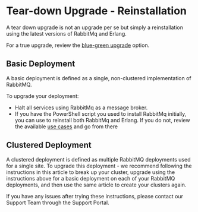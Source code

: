 [title]: # (Tear-down Upgrade - Reinstallation)
[tags]: # (reinstallation)
[priority]: # (5)

# Tear-down Upgrade - Reinstallation

A tear down upgrade is not an upgrade per se but simply a reinstallation using the latest versions of RabbitMq and Erlang.

For a true upgrade, review the [blue-green upgrade](blue-green-upgrade.md) option.


## Basic Deployment

A basic deployment is defined as a single, non-clustered implementation of RabbitMQ. 

To upgrade your deployment:

- Halt all services using RabbitMq as a message broker.
- If you have the PowerShell script you used to install RabbitMq initially, you can use to reinstall both RabbitMq and Erlang. If you do not, review the available [use cases](..\readme.md) and go from there

## Clustered Deployment

A clustered deployment is defined as multiple RabbitMQ deployments used for a single site. To upgrade this deployment - we recommend following the instructions in this article to break up your cluster, upgrade using the instructions above for a basic deployment on each of your RabbitMQ deployments, and then use the same article to create your clusters again.

If you have any issues after trying these instructions, please contact our Support Team through the Support Portal.